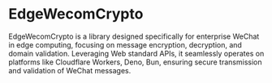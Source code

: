 # EdgeWecomCrypto
EdgeWecomCrypto is a library designed specifically for enterprise WeChat in edge computing, focusing on message encryption, decryption, and domain validation. Leveraging Web standard APIs, it seamlessly operates on platforms like Cloudflare Workers, Deno, Bun, ensuring secure transmission and validation of WeChat messages.
